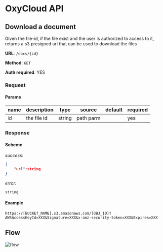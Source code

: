 # OxyCloud API
## Download a document

Given the file-id, if the file exist and the user is authorized to access to it, returns a s3 presigned url that can be used to download the files

**URL**: `/docs/{id}`

**Method**: `GET`

**Auth required**: YES

### Request
#### Params
|name   |description|type   |source   |default |required|
|-------|-----------|-------|---------|--------|--------|
|id     |the file id| string|path parm|        | yes    |

### Response
#### Scheme
*success:*
```json
{
    "url":string
}
```
*error:*
```
string
```

#### Example
```
https://[BUCKET_NAME].s3.amazonaws.com/[OBJ_ID]?AWSAccessKeyId=XXX&Signature=XXX&x-amz-security-token=XXX&Expires=XXX
```

## Flow
![flow](https://www.plantuml.com/plantuml/png/VL71RXen4BtlLqoYIANLWfKh8YWKQ8gKDb4eog6gAgyzkrZrsbjxp8OU-ksrMQ2D1BsiFUFtthmtU-k9EmgrpYuabieWJ9wNZx66DL7ZXumvtWugHUjG18zEM4DeQ21ipNZhDIzyEligFlX-QLs_qTmaGRQvlXvSCwayPHVA21qa1gSF-YoUKrlNrWoQD3vx0oiZOYEg0wqHIgkrRPMfG2TRP44uv8JWLTreLIgKi57OdXDV7c7TW9EuEpJek6Qh6As3dLHhefBWfAnP6CBAxQviyhYuuuGjtvwdBb44fsYxa6WedbERN74Za4rjPHJPyzo43OJidjU5vF-PGTRn2jakCUwh9RgD4dYUDUF42-wHpRQ6rtRsleDgB2ajswbgJI2LGv72Pcb3lH0_EKm2hQrJlr12r_ZzDlkxYrwyvl3mifrg6oIaAW4EKtgbqkY_ooA7oxrLE5Yvp2EmIzkhqCniQxJbSkLq3jsV8WIvxq8CirC-5RldkpA7mumYY1z8EqAMNCEetnydTqDm-3CeXpx5FghpU1MXHaCfMuT-xMa8NqTgt3ZxiXqnDVwMlNxkA8UqGrZEx-VJB_0EFZmzV08gD3n_d3_DGScRAnNtz7a6aOpkvYhP-zVaFiiG6dIbTRK_kinkqSXGwpy0)
